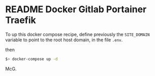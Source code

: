 # README Docker Gitlab Portainer Traefik

To up this docker compose recipe, define previously the `SITE_DOMAIN` variable 
to point to the root host domain, in the file `.env`.



then

```bash
$> docker-compose up -d
```


McG.

